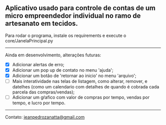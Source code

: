 Aplicativo usado para controle de contas de um micro empreendedor individual no ramo de artesanato em tecidos.
---

Para rodar o programa, instale os requirements e execute o core/JanelaPrincipal.py

---
Ainda em desenvolvimento, alterações futuras:
- [x] Adicionar alertas de erro;
- [x] Adicionar um pop up de contato no menu 'ajuda';
- [x] Adicionar um botão de 'retornar ao inicio' no menu 'arquivo';
- [ ] Mais interatividade nas telas de listagem, como alterar, remover, e datelhes (como um calendario com detalhes de quando é cobrada cada parcela das compras/vendas);
- [ ] Adicionar um gŕafico com valor de compras por tempo, vendas por tempo, e lucro por tempo.
---

Contato: jeanpedrozanatta@gmail.com
